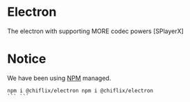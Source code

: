 
# Electron
The electron with supporting MORE codec powers [SPlayerX]


# Notice
We have been using [NPM](https://www.npmjs.com/package/@chiflix/electron) managed.
```shell
npm i @chiflix/electron	npm i @chiflix/electron
```	```

